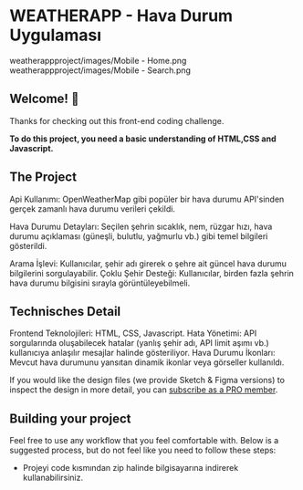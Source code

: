 # WEATHERAPP - Hava Durum Uygulaması

weatherappproject/images/Mobile - Home.png
weatherappproject/images/Mobile - Search.png

## Welcome! 👋

Thanks for checking out this front-end coding challenge.

**To do this project, you need a basic understanding of HTML,CSS and Javascript.**

## The Project

Api Kullanımı: OpenWeatherMap gibi popüler bir hava durumu API'sinden gerçek zamanlı hava durumu verileri çekildi.

Hava Durumu Detayları: Seçilen şehrin sıcaklık, nem, rüzgar hızı, hava durumu açıklaması (güneşli, bulutlu, yağmurlu vb.) gibi temel bilgileri gösterildi.

Arama İşlevi: Kullanıcılar, şehir adı girerek o şehre ait güncel hava durumu bilgilerini sorgulayabilir.
Çoklu Şehir Desteği: Kullanıcılar, birden fazla şehrin hava durumu bilgisini sırayla görüntüleyebilmeli.


## Technisches Detail

Frontend Teknolojileri: HTML, CSS, Javascript.
Hata Yönetimi: API sorgularında oluşabilecek hatalar (yanlış şehir adı, API limit aşımı vb.) kullanıcıya anlaşılır mesajlar halinde gösteriliyor.
Hava Durumu İkonları: Mevcut hava durumunu yansıtan dinamik ikonlar veya görseller kullanıldı. 

If you would like the design files (we provide Sketch & Figma versions) to inspect the design in more detail, you can [subscribe as a PRO member](https://www.frontendmentor.io/pro).

## Building your project

Feel free to use any workflow that you feel comfortable with. Below is a suggested process, but do not feel like you need to follow these steps:

- Projeyi code kısmından zip halinde bilgisayarına indirerek kullanabilirsiniz.
